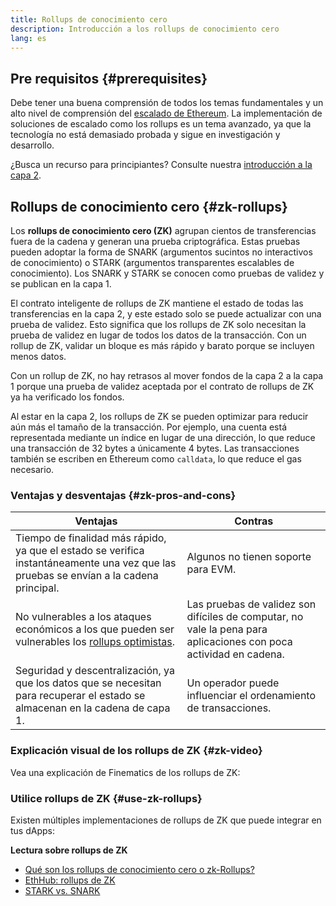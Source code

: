 ```yaml
---
title: Rollups de conocimiento cero
description: Introducción a los rollups de conocimiento cero
lang: es
---
```


## Pre requisitos {#prerequisites}

Debe tener una buena comprensión de todos los temas fundamentales y un alto nivel de comprensión del [escalado de Ethereum](/developers/docs/scaling/). La implementación de soluciones de escalado como los rollups es un tema avanzado, ya que la tecnología no está demasiado probada y sigue en investigación y desarrollo.

¿Busca un recurso para principiantes? Consulte nuestra [introducción a la capa 2](/layer-2/).

## Rollups de conocimiento cero {#zk-rollups}

Los **rollups de conocimiento cero (ZK)** agrupan cientos de transferencias fuera de la cadena y generan una prueba criptográfica. Estas pruebas pueden adoptar la forma de SNARK (argumentos sucintos no interactivos de conocimiento) o STARK (argumentos transparentes escalables de conocimiento). Los SNARK y STARK se conocen como pruebas de validez y se publican en la capa 1.

El contrato inteligente de rollups de ZK mantiene el estado de todas las transferencias en la capa 2, y este estado solo se puede actualizar con una prueba de validez. Esto significa que los rollups de ZK solo necesitan la prueba de validez en lugar de todos los datos de la transacción. Con un rollup de ZK, validar un bloque es más rápido y barato porque se incluyen menos datos.

Con un rollup de ZK, no hay retrasos al mover fondos de la capa 2 a la capa 1 porque una prueba de validez aceptada por el contrato de rollups de ZK ya ha verificado los fondos.

Al estar en la capa 2, los rollups de ZK se pueden optimizar para reducir aún más el tamaño de la transacción. Por ejemplo, una cuenta está representada mediante un índice en lugar de una dirección, lo que reduce una transacción de 32 bytes a únicamente 4 bytes. Las transacciones también se escriben en Ethereum como `calldata`, lo que reduce el gas necesario.

### Ventajas y desventajas {#zk-pros-and-cons}

| Ventajas                                                                                                                               | Contras                                                                                                           |
| -------------------------------------------------------------------------------------------------------------------------------------- | ----------------------------------------------------------------------------------------------------------------- |
| Tiempo de finalidad más rápido, ya que el estado se verifica instantáneamente una vez que las pruebas se envían a la cadena principal. | Algunos no tienen soporte para EVM.                                                                               |
| No vulnerables a los ataques económicos a los que pueden ser vulnerables los [rollups optimistas](#optimistic-pros-and-cons).          | Las pruebas de validez son difíciles de computar, no vale la pena para aplicaciones con poca actividad en cadena. |
| Seguridad y descentralización, ya que los datos que se necesitan para recuperar el estado se almacenan en la cadena de capa 1.         | Un operador puede influenciar el ordenamiento de transacciones.                                                   |

### Explicación visual de los rollups de ZK {#zk-video}

Vea una explicación de Finematics de los rollups de ZK:

<YouTube id="7pWxCklcNsU" start="406" />

### Utilice rollups de ZK {#use-zk-rollups}

Existen múltiples implementaciones de rollups de ZK que puede integrar en tus dApps:

<RollupProductDevDoc rollupType="zk" />

**Lectura sobre rollups de ZK**

- [Qué son los rollups de conocimiento cero o zk-Rollups?](https://coinmarketcap.com/alexandria/glossary/zero-knowledge-rollups)
- [EthHub: rollups de ZK](https://docs.ethhub.io/ethereum-roadmap/layer-2-scaling/zk-rollups/)
- [STARK vs. SNARK](https://consensys.net/blog/blockchain-explained/zero-knowledge-proofs-starks-vs-snarks/)
